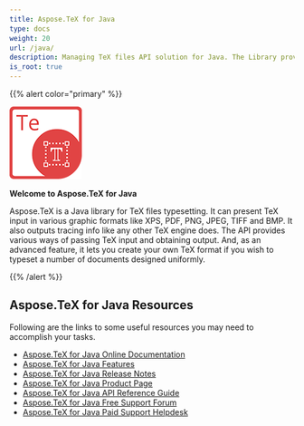 ```yaml
---
title: Aspose.TeX for Java
type: docs
weight: 20
url: /java/
description: Managing TeX files API solution for Java. The Library provides ways to pass TeX input and obtain output and advanced features like creating your own TeX format.
is_root: true
---
```


{{% alert color="primary" %}}

![Aspose.TeX for Java logo](home-java.png)

**Welcome to Aspose.TeX for Java**

Aspose.TeX is a Java library for TeX files typesetting. It can present TeX input in various graphic formats like XPS, PDF, PNG, JPEG, TIFF and BMP. It also outputs tracing info like any other TeX engine does. The API provides various ways of passing TeX input and obtaining output. And, as an advanced feature, it lets you create your own TeX format if you wish to typeset a number of documents designed uniformly.

{{% /alert %}}

## **Aspose.TeX for Java Resources**

Following are the links to some useful resources you may need to accomplish your tasks.
- [Aspose.TeX for Java Online Documentation](/tex/java/)
- [Aspose.TeX for Java Features](/tex/java/feature-list/)
- [Aspose.TeX for Java Release Notes](/tex/java/release-notes/)
- [Aspose.TeX for Java Product Page](https://products.aspose.com/tex/java)
- [Aspose.TeX for Java API Reference Guide](https://reference.aspose.com/tex/java)
- [Aspose.TeX for Java Free Support Forum](https://forum.aspose.com/c/tex)
- [Aspose.TeX for Java Paid Support Helpdesk](https://helpdesk.aspose.com/)
